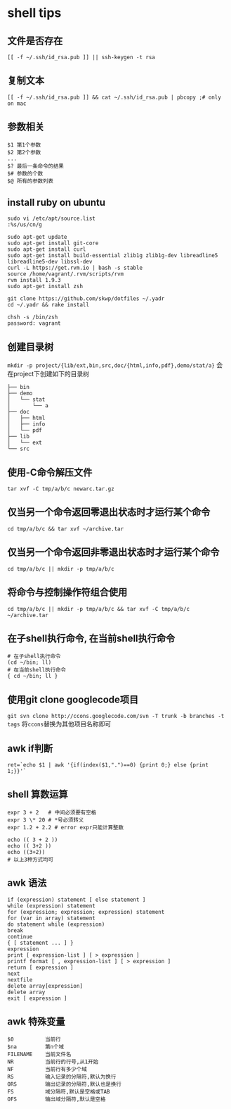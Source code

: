 # shell tips

## 文件是否存在
`[[ -f ~/.ssh/id_rsa.pub ]] || ssh-keygen -t rsa`

## 复制文本
`[[ -f ~/.ssh/id_rsa.pub ]] && cat ~/.ssh/id_rsa.pub | pbcopy ;# only on mac`

## 参数相关
```
$1 第1个参数
$2 第2个参数
...
$? 最后一条命令的结果
$# 参数的个数
$@ 所有的参数列表
```
## install ruby on ubuntu
```
sudo vi /etc/apt/source.list
:%s/us/cn/g

sudo apt-get update
sudo apt-get install git-core
sudo apt-get install curl
sudo apt-get install build-essential zlib1g zlib1g-dev libreadline5 libreadline5-dev libssl-dev
curl -L https://get.rvm.io | bash -s stable
source /home/vagrant/.rvm/scripts/rvm
rvm install 1.9.3
sudo apt-get install zsh

git clone https://github.com/skwp/dotfiles ~/.yadr
cd ~/.yadr && rake install

chsh -s /bin/zsh
password: vagrant
```

## 创建目录树
`mkdir -p project/{lib/ext,bin,src,doc/{html,info,pdf},demo/stat/a}`
会在project下创建如下的目录树
```
├── bin
├── demo
│   └── stat
│       └── a
├── doc
│   ├── html
│   ├── info
│   └── pdf
├── lib
│   └── ext
└── src
```

## 使用-C命令解压文件
`tar xvf -C tmp/a/b/c newarc.tar.gz`

## 仅当另一个命令返回零退出状态时才运行某个命令
`cd tmp/a/b/c && tar xvf ~/archive.tar`

## 仅当另一个命令返回非零退出状态时才运行某个命令
`cd tmp/a/b/c || mkdir -p tmp/a/b/c`

## 将命令与控制操作符组合使用
`cd tmp/a/b/c || mkdir -p tmp/a/b/c && tar xvf -C tmp/a/b/c ~/archive.tar`

##  在子shell执行命令, 在当前shell执行命令
```
# 在子shell执行命令
(cd ~/bin; ll)
# 在当前shell执行命令
{ cd ~/bin; ll }
```

##  使用git clone googlecode项目
`git svn clone http://ccons.googlecode.com/svn -T trunk -b branches -t tags`
将`ccons`替换为其他项目名称即可

## awk if判断
```
ret=`echo $1 | awk '{if(index($1,".")==0) {print 0;} else {print 1;}}'`
```

## shell 算数运算
```
expr 3 + 2   # 中间必须要有空格
expr 3 \* 20 # *号必须转义
expr 1.2 + 2.2 # error expr只能计算整数

echo (( 3 + 2 ))
echo (( 3+2 ))
echo ((3+2))
# 以上3种方式均可
```

## awk 语法
```
if (expression) statement [ else statement ]
while (expression) statement
for (expression; expression; expression) statement
for (var in array) statement
do statement while (expression)
break
continue
{ [ statement ... ] }
expression
print [ expression-list ] [ > expression ]
printf format [ , expression-list ] [ > expression ]
return [ expression ]
next
nextfile
delete array[expression]
delete array
exit [ expression ]
```
## awk 特殊变量
```
$0          当前行
$na         第n个域
FILENAME    当前文件名
NR          当前行的行号,从1开始
NF          当前行有多少个域
RS          输入记录的分隔符,默认为换行
ORS         输出记录的分隔符,默认也是换行
FS          域分隔符,默认是空格或TAB
OFS         输出域分隔符,默认是空格
```
